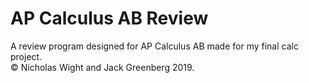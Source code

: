 # AP Calculus AB Review
A review program designed for AP Calculus AB made for my final calc project.  
© Nicholas Wight and Jack Greenberg 2019.
